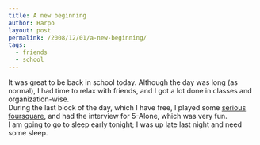 ```yaml
---
title: A new beginning
author: Harpo
layout: post
permalink: /2008/12/01/a-new-beginning/
tags:
  - friends
  - school
---
```

It was great to be back in school today. Although the day was long (as normal), I had time to relax with friends, and I got a lot done in classes and organization-wise.  
During the last block of the day, which I have free, I played some <a href="http://www.youtube.com/watch?v=S0UYg-cCNjU" target="_blank">serious foursquare</a>, and had the interview for 5-Alone, which was very fun.  
I am going to go to sleep early tonight; I was up late last night and need some sleep.